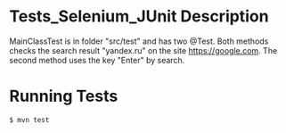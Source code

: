  Tests_Selenium_JUnit
     Description
==============================
MainClassTest is in folder "src/test" and has two @Test. Both methods checks the search result "yandex.ru" on the site https://google.com. 
The second method uses the key "Enter" by search.

   Running Tests
==============================
```
$ mvn test
```


